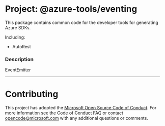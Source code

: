 # Project: @azure-tools/eventing

This package contains common code for the developer tools for generating Azure SDKs.

Including:
- AutoRest


### Description
EventEmitter


----

# Contributing

This project has adopted the [Microsoft Open Source Code of Conduct](https://opensource.microsoft.com/codeofconduct/). For more information see the [Code of Conduct FAQ](https://opensource.microsoft.com/codeofconduct/faq/) or contact [opencode@microsoft.com](mailto:opencode@microsoft.com) with any additional questions or comments.
